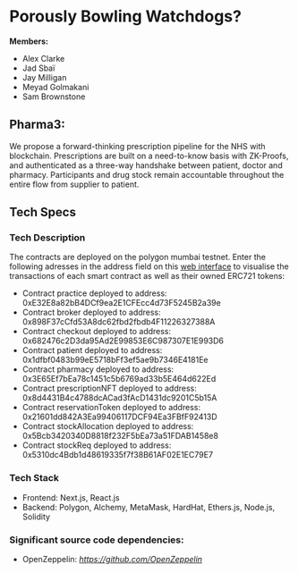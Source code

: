 # Porously Bowling Watchdogs?

**Members:**

- Alex Clarke
- Jad Sbaï
- Jay Milligan
- Meyad Golmakani
- Sam Brownstone

## Pharma3:

We propose a forward-thinking prescription pipeline for the NHS with blockchain. Prescriptions are built on a need-to-know basis with ZK-Proofs, and authenticated as a three-way handshake between patient, doctor and pharmacy. Participants and drug stock remain accountable throughout the entire flow from supplier to patient.


## Tech Specs

### Tech Description

The contracts are deployed on the polygon mumbai testnet. 
Enter the following adresses in the address field on this [web interface](https://mumbai.polygonscan.com/) to visualise the transactions of each smart contract as well as their owned ERC721 tokens:

- Contract practice deployed to address: 0xE32E8a82bB4DCf9ea2E1CFEcc4d73F5245B2a39e
- Contract broker deployed to address: 0x898F37cCfd53A8dc62fbd2fbdb4F11226327388A
- Contract checkout deployed to address: 0x682476c2D3da95Ad2E99853E6C987307E1E993D6
- Contract patient deployed to address: 0x1dfbf0483b99eE5718bFf3ef5ae9b7346E4181Ee
- Contract pharmacy deployed to address: 0x3E65Ef7bEa78c1451c5b6769ad33b5E464d622Ed
- Contract prescriptionNFT deployed to address: 0x8d4431B4c4788dcACad3fAcD1431dc9201C5b15A
- Contract reservationToken deployed to address: 0x21601dd842A3Ea99406117DCF94Ea3FBfF92413D
- Contract stockAllocation deployed to address: 0x5Bcb3420340D8818f232F5bEa73a51FDAB1458e8
- Contract stockReq deployed to address: 0x5310dc4Bdb1d48619335f7f38B61AF02E1EC79E7


### Tech Stack

- Frontend: Next.js, React.js
- Backend: Polygon, Alchemy, MetaMask, HardHat, Ethers.js, Node.js, Solidity


### Significant source code dependencies:

- OpenZeppelin: *https://github.com/OpenZeppelin*

